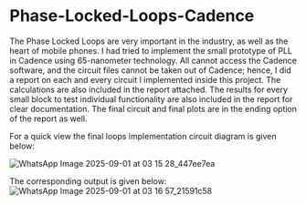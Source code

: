 # Phase-Locked-Loops-Cadence

The Phase Locked Loops are very important in the industry, as well as the heart of mobile phones. 
I had tried to implement the small prototype of PLL in Cadence using 65-nanometer technology. All cannot access the Cadence software, and the circuit files cannot be taken out of Cadence; hence, I did a report on each and every circuit I implemented inside this project. The calculations are also included in the report attached. The results for every small block to test individual functionality are also included in the report for clear documentation. The final circuit and final plots are in the ending option of the report as well. 

For a quick view the final loops implementation circuit diagram is given below:

![WhatsApp Image 2025-09-01 at 03 15 28_447ee7ea](https://github.com/user-attachments/assets/0f351ed9-b985-4ba8-98dd-8097c8688c7e)

The corresponding output is given below:
![WhatsApp Image 2025-09-01 at 03 16 57_21591c58](https://github.com/user-attachments/assets/6c5f0174-ff3d-4709-8265-ab4920de49c3)


